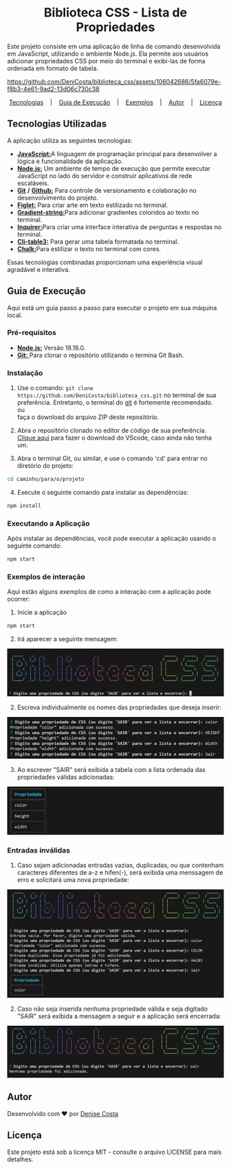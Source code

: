 # <center> Biblioteca CSS - Lista de Propriedades

Este projeto consiste em uma aplicação de linha de comando desenvolvida em JavaScript, utilizando o ambiente Node.js. Ela permite aos usuários adicionar propriedades CSS por meio do terminal e exibi-las de forma ordenada em formato de tabela.

https://github.com/DeniCosta/biblioteca_css/assets/106042686/5fa6079e-f8b3-4e61-9ad2-13d06c730c38

<p align="center">
<a href="#tecnologias-utilizadas">Tecnologias</a>
&nbsp;&nbsp;&nbsp;|&nbsp;&nbsp;&nbsp;
<a href="#guia-de-execução">Guia de Execução</a>
&nbsp;&nbsp;&nbsp;|&nbsp;&nbsp;&nbsp;
<a href="#exemplos-de-interação">Exemplos</a>
&nbsp;&nbsp;&nbsp;|&nbsp;&nbsp;&nbsp;
<a href="#autor">Autor</a>
&nbsp;&nbsp;&nbsp;|&nbsp;&nbsp;&nbsp;
<a href="#licença">Licença</a>
</p>

## Tecnologias Utilizadas

A aplicação utiliza as seguintes tecnologias:

- [**JavaScript:**](https://developer.mozilla.org/en-US/docs/Web/JavaScript)A linguagem de programação principal para desenvolver a lógica e funcionalidade da aplicação.
- [**Node.js:**](https://nodejs.org/en/docs) Um ambiente de tempo de execução que permite executar JavaScript no lado do servidor e construir aplicativos de rede escaláveis.
- [**Git**](https://nodejs.org/en/docs) **/** [**Github:**](https://docs.github.com/pt) Para controle de versionamento e colaboração no desenvolvimento do projeto.
- [**Figlet:**](https://www.npmjs.com/package/figlet) Para criar arte em texto estilizado no terminal.
- [**Gradient-string:**](https://www.npmjs.com/package/gradient-string)Para adicionar gradientes coloridos ao texto no terminal.
- [**Inquirer:**](https://www.npmjs.com/package/inquirer)Para criar uma interface interativa de perguntas e respostas no terminal.
- [**Cli-table3:**](https://www.npmjs.com/package/cli-table3) Para gerar uma tabela formatada no terminal.
- [**Chalk:**](https://www.npmjs.com/package/chalk)Para estilizar o texto no terminal com cores.

Essas tecnologias combinadas proporcionam uma experiência visual agradável e interativa.

## Guia de Execução

Aqui está um guia passo a passo para executar o projeto em sua máquina local.

### Pré-requisitos

- [**Node.js:**](https://nodejs.org/) Versão 18.16.0. 
- [**Git:** ](https://git-scm.com/) Para clonar o repositório utilizando o termina Git Bash. 

### Instalação

1. Use o comando: `git clone https://github.com/DeniCosta/biblioteca_css.git` no terminal de sua preferência. Entretanto, o terminal do [git](https://git-scm.com) é fortemente recomendado.<br>
ou<br>
faça o download do arquivo ZIP deste repositório.

2. Abra o repositório clonado no editor de código de sua preferência. [Clique aqui](https://code.visualstudio.com) para fazer o download do VScode, caso ainda não tenha um.

3. Abra o terminal Git, ou similar, e use o comando 'cd' para entrar no diretório do projeto:

```bash
cd caminho/para/o/projeto
```

4. Execute o seguinte comando para instalar as dependências:

```bash
npm install
```

### Executando a Aplicação

Após instalar as dependências, você pode executar a aplicação usando o seguinte comando:

```bash
npm start
```

### Exemplos de interação
Aqui estão alguns exemplos de como a interação com a aplicação pode ocorrer:

1. Inicie a aplicação
```bash
npm start
```
2. Irá aparecer a seguinte mensagem:

![`Digite uma propriedade de CSS (ou digite 'SAIR' para ver a lista e encerrar):`](./src/utils/inicio.png)

2. Escreva individualmente os nomes das propriedades que deseja inserir:

![`inputs`](./src/utils/inputs_sucesso.png)

3. Ao escrever "SAIR" será exibida a tabela com a lista ordenada das propriedades válidas adicionadas:

![`output sucesso`](./src/utils/resultado_sucesso.png)

### Entradas inválidas
1. Caso sejam adicionadas entradas vazias, duplicadas, ou que contenham caracteres diferentes de a-z e hífen(-), será exibida uma menssagem de erro e solicitará uma nova propriedade:

![`entradas inválidas`](./src/utils/erro.png)

2. Caso não seja inserida nenhuma propriedade válida e seja digitado "SAIR" será exibida a mensagem a seguir e a aplicação será encerrada:

![`lista vazia`](./src/utils/lista_vazia.png)

## Autor

Desenvolvido com ❤️ por [Denise Costa](https://www.linkedin.com/in/-denisecosta-/)

## Licença

Este projeto está sob a licença MIT - consulte o arquivo LICENSE para mais detalhes.

